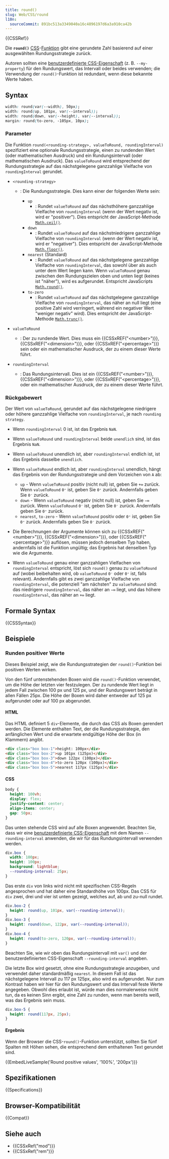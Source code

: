 ```yaml
---
title: round()
slug: Web/CSS/round
l10n:
  sourceCommit: 891bc513a3349040a16c4896197d6a3a910ca42b
---
```


{{CSSRef}}

Die **`round()`** [CSS](/de/docs/Web/CSS)-[Funktion](/de/docs/Web/CSS/CSS_Values_and_Units/CSS_Value_Functions) gibt eine gerundete Zahl basierend auf einer ausgewählten Rundungsstrategie zurück.

Autoren sollten eine [benutzerdefinierte CSS-Eigenschaft](/de/docs/Web/CSS/--*) (z. B. `--my-property`) für den Rundungswert, das Intervall oder beides verwenden; die Verwendung der `round()`-Funktion ist redundant, wenn diese bekannte Werte haben.

## Syntax

```css
width: round(var(--width), 50px);
width: round(up, 101px, var(--interval));
width: round(down, var(--height), var(--interval));
margin: round(to-zero, -105px, 10px);
```

### Parameter

Die Funktion `round(<rounding-strategy>, valueToRound, roundingInterval)` spezifiziert eine optionale Rundungsstrategie, einen zu rundenden Wert (oder mathematischen Ausdruck) und ein Rundungsintervall (oder mathematischen Ausdruck). Das `valueToRound` wird entsprechend der Rundungsstrategie auf das nächstgelegene ganzzahlige Vielfache von `roundingInterval` gerundet.

- `<rounding-strategy>`

  - : Die Rundungsstrategie. Dies kann einer der folgenden Werte sein:

    - `up`
      - : Rundet `valueToRound` auf das nächsthöhere ganzzahlige Vielfache von `roundingInterval` (wenn der Wert negativ ist, wird er "positiver"). Dies entspricht der JavaScript-Methode [`Math.ceil()`](/de/docs/Web/JavaScript/Reference/Global_Objects/Math/ceil).
    - `down`
      - : Rundet `valueToRound` auf das nächstniedrigere ganzzahlige Vielfache von `roundingInterval` (wenn der Wert negativ ist, wird er "negativer"). Dies entspricht der JavaScript-Methode [`Math.floor()`](/de/docs/Web/JavaScript/Reference/Global_Objects/Math/floor).
    - `nearest` (Standard)
      - : Rundet `valueToRound` auf das nächstgelegene ganzzahlige Vielfache von `roundingInterval`, das sowohl über als auch unter dem Wert liegen kann.
        Wenn `valueToRound` genau zwischen den Rundungszielen oben und unten liegt (keines ist "näher"), wird es aufgerundet. Entspricht JavaScripts [`Math.round()`](/de/docs/Web/JavaScript/Reference/Global_Objects/Math/round).
    - `to-zero`
      - : Rundet `valueToRound` auf das nächstgelegene ganzzahlige Vielfache von `roundingInterval`, das näher an null liegt (eine positive Zahl wird verringert, während ein negativer Wert "weniger negativ" wird). Dies entspricht der JavaScript-Methode [`Math.trunc()`](/de/docs/Web/JavaScript/Reference/Global_Objects/Math/trunc).

- `valueToRound`

  - : Der zu rundende Wert. Dies muss ein {{CSSxREF("&lt;number&gt;")}}, {{CSSxREF("&lt;dimension&gt;")}}, oder {{CSSxREF("&lt;percentage&gt;")}} sein oder ein mathematischer Ausdruck, der zu einem dieser Werte führt.

- `roundingInterval`
  - : Das Rundungsintervall.
    Dies ist ein {{CSSxREF("&lt;number&gt;")}}, {{CSSxREF("&lt;dimension&gt;")}}, oder {{CSSxREF("&lt;percentage&gt;")}}, oder ein mathematischer Ausdruck, der zu einem dieser Werte führt.

### Rückgabewert

Der Wert von `valueToRound`, gerundet auf das nächstgelegene niedrigere oder höhere ganzzahlige Vielfache von `roundingInterval`, je nach `rounding strategy`.

- Wenn `roundingInterval` 0 ist, ist das Ergebnis `NaN`.
- Wenn `valueToRound` und `roundingInterval` beide `unendlich` sind, ist das Ergebnis `NaN`.
- Wenn `valueToRound` unendlich ist, aber `roundingInterval` endlich ist, ist das Ergebnis dasselbe `unendlich`.
- Wenn `valueToRound` endlich ist, aber `roundingInterval` unendlich, hängt das Ergebnis von der Rundungsstrategie und dem Vorzeichen von `A` ab:

  - `up` - Wenn `valueToRound` positiv (nicht null) ist, geben Sie `+∞` zurück. Wenn `valueToRound` `0⁺` ist, geben Sie `0⁺` zurück. Andernfalls geben Sie `0⁻` zurück.
  - `down` - Wenn `valueToRound` negativ (nicht null) ist, geben Sie `−∞` zurück. Wenn `valueToRound` `0⁻` ist, geben Sie `0⁻` zurück. Andernfalls geben Sie `0⁺` zurück.
  - `nearest`, `to-zero` - Wenn `valueToRound` positiv oder `0⁺` ist, geben Sie `0⁺` zurück. Andernfalls geben Sie `0⁻` zurück.

- Die Berechnungen der Argumente können sich zu {{CSSxREF("&lt;number&gt;")}}, {{CSSxREF("&lt;dimension&gt;")}}, oder {{CSSxREF("&lt;percentage&gt;")}} auflösen, müssen jedoch denselben Typ haben, andernfalls ist die Funktion ungültig; das Ergebnis hat denselben Typ wie die Argumente.
- Wenn `valueToRound` genau einer ganzzahligen Vielfachen von `roundingInterval` entspricht, löst sich `round()` genau zu `valueToRound` auf (wobei beibehalten wird, ob `valueToRound` `0⁻` oder `0⁺` ist, falls relevant). Andernfalls gibt es zwei ganzzahlige Vielfache von `roundingInterval`, die potenziell "am nächsten" zu `valueToRound` sind: das niedrigere `roundingInterval`, das näher an `−∞` liegt, und das höhere `roundingInterval`, das näher an `+∞` liegt.

## Formale Syntax

{{CSSSyntax}}

## Beispiele

### Runden positiver Werte

Dieses Beispiel zeigt, wie die Rundungsstrategien der `round()`-Funktion bei positiven Werten wirken.

Von den fünf untenstehenden Boxen wird die `round()`-Funktion verwendet, um die Höhe der letzten vier festzulegen.
Der zu rundende Wert liegt in jedem Fall zwischen 100 px und 125 px, und der Rundungswert beträgt in allen Fällen 25px.
Die Höhe der Boxen wird daher entweder auf 125 px aufgerundet oder auf 100 px abgerundet.

#### HTML

Das HTML definiert 5 `div`-Elemente, die durch das CSS als Boxen gerendert werden.
Die Elemente enthalten Text, der die Rundungsstrategie, den anfänglichen Wert und die erwartete endgültige Höhe der Box (in Klammern) angibt.

```html
<div class="box box-1">height: 100px</div>
<div class="box box-2">up 101px (125px)</div>
<div class="box box-3">down 122px (100px)</div>
<div class="box box-4">to-zero 120px (100px)</div>
<div class="box box-5">nearest 117px (125px)</div>
```

#### CSS

```css hidden
body {
  height: 100vh;
  display: flex;
  justify-content: center;
  align-items: center;
  gap: 50px;
}
```

Das unten stehende CSS wird auf alle Boxen angewendet.
Beachten Sie, dass wir eine [benutzerdefinierte CSS-Eigenschaft](/de/docs/Web/CSS/--*) mit dem Namen `--rounding-interval` anwenden, die wir für das Rundungsintervall verwenden werden.

```css
div.box {
  width: 100px;
  height: 100px;
  background: lightblue;
  --rounding-interval: 25px;
}
```

Das erste `div` von links wird nicht mit spezifischen CSS-Regeln angesprochen und hat daher eine Standardhöhe von 100px.
Das CSS für `div` zwei, drei und vier ist unten gezeigt, welches auf, ab und zu-null rundet.

```css
div.box-2 {
  height: round(up, 101px, var(--rounding-interval));
}
div.box-3 {
  height: round(down, 122px, var(--rounding-interval));
}
div.box-4 {
  height: round(to-zero, 120px, var(--rounding-interval));
}
```

Beachten Sie, wie wir oben das Rundungsintervall mit `var()` und der benutzerdefinierten CSS-Eigenschaft `--rounding-interval` angeben.

Die letzte Box wird gesetzt, ohne eine Rundungsstrategie anzugeben, und verwendet daher standardmäßig `nearest`.
In diesem Fall ist das nächstgelegene Intervall zu 117 px 125px, also wird es aufgerundet.
Nur zum Kontrast haben wir hier für den Rundungswert und das Intervall feste Werte angegeben.
Obwohl dies erlaubt ist, würde man dies normalerweise nicht tun, da es keinen Sinn ergibt, eine Zahl zu runden, wenn man bereits weiß, was das Ergebnis sein muss.

```css
div.box-5 {
  height: round(117px, 25px);
}
```

#### Ergebnis

Wenn der Browser die CSS-`round()`-Funktion unterstützt, sollten Sie fünf Spalten mit Höhen sehen, die entsprechend dem enthaltenen Text gerundet sind.

{{EmbedLiveSample('Round positive values', '100%', '200px')}}

## Spezifikationen

{{Specifications}}

## Browser-Kompatibilität

{{Compat}}

## Siehe auch

- {{CSSxRef("mod")}}
- {{CSSxRef("rem")}}
